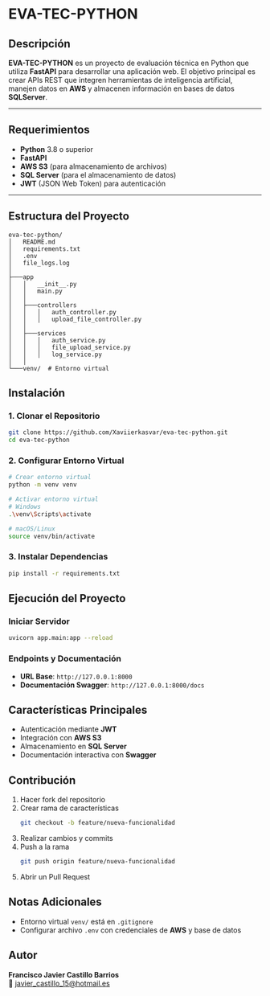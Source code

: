 # EVA-TEC-PYTHON

## Descripción

**EVA-TEC-PYTHON** es un proyecto de evaluación técnica en Python que utiliza **FastAPI** para desarrollar una aplicación web. El objetivo principal es crear APIs REST que integren herramientas de inteligencia artificial, manejen datos en **AWS** y almacenen información en bases de datos **SQLServer**.

---

## Requerimientos

- **Python** 3.8 o superior
- **FastAPI**
- **AWS S3** (para almacenamiento de archivos)
- **SQL Server** (para el almacenamiento de datos)
- **JWT** (JSON Web Token) para autenticación

---

## Estructura del Proyecto

```plaintext
eva-tec-python/
│   README.md
│   requirements.txt
│   .env
│   file_logs.log
│
├───app
│   │   __init__.py
│   │   main.py
│   │
│   ├───controllers
│   │   │   auth_controller.py
│   │   │   upload_file_controller.py
│   │
│   ├───services
│   │   │   auth_service.py
│   │   │   file_upload_service.py
│   │   │   log_service.py
│   │
└───venv/  # Entorno virtual
```

## Instalación

### 1. Clonar el Repositorio

```bash
git clone https://github.com/Xaviierkasvar/eva-tec-python.git
cd eva-tec-python
```

### 2. Configurar Entorno Virtual

```bash
# Crear entorno virtual
python -m venv venv

# Activar entorno virtual
# Windows
.\venv\Scripts\activate

# macOS/Linux
source venv/bin/activate
```

### 3. Instalar Dependencias

```bash
pip install -r requirements.txt
```

## Ejecución del Proyecto

### Iniciar Servidor

```bash
uvicorn app.main:app --reload
```

### Endpoints y Documentación

- **URL Base**: `http://127.0.0.1:8000`
- **Documentación Swagger**: `http://127.0.0.1:8000/docs`

## Características Principales

- Autenticación mediante **JWT**
- Integración con **AWS S3**
- Almacenamiento en **SQL Server**
- Documentación interactiva con **Swagger**

## Contribución

1. Hacer fork del repositorio
2. Crear rama de características
   ```bash
   git checkout -b feature/nueva-funcionalidad
   ```
3. Realizar cambios y commits
4. Push a la rama
   ```bash
   git push origin feature/nueva-funcionalidad
   ```
5. Abrir un Pull Request

## Notas Adicionales

- Entorno virtual `venv/` está en `.gitignore`
- Configurar archivo `.env` con credenciales de **AWS** y base de datos

## Autor

**Francisco Javier Castillo Barrios**  
📧 javier_castillo_15@hotmail.es

